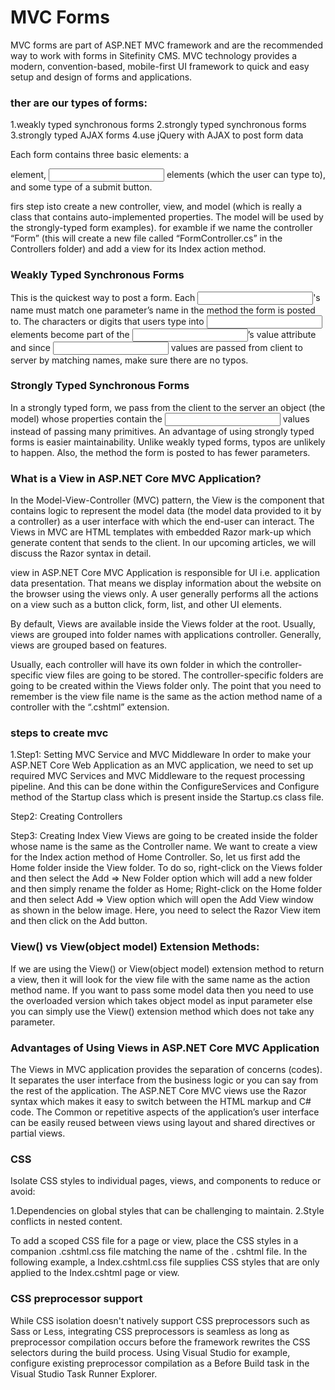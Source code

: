 # MVC Forms

MVC forms are part of ASP.NET MVC framework and are the recommended way to work with forms in Sitefinity CMS. MVC technology 
provides a modern, convention-based, mobile-first UI framework to quick and easy setup and design of forms and applications.

### ther are our types of forms:

1.weakly typed synchronous forms
2.strongly typed synchronous forms
3.strongly typed AJAX forms
4.use jQuery with AJAX to post form data

Each form contains three basic elements: a <form> element, <input> elements (which the user can type to), and some type of a 
submit button.

firs step isto create a new controller, view, and model (which is really a class that contains auto-implemented properties. The 
model will be used by the strongly-typed form examples). for examble if we name the controller “Form” (this will create a new 
file called “FormController.cs” in the Controllers folder) and add a view for its Index action method.

### Weakly Typed Synchronous Forms
This is the quickest way to post a form. Each <input>'s name must match one parameter’s name in the method the form is posted to. 
The characters or digits that users type into <input> elements become part of the <input>’s value attribute and since <input>
values are passed from client to server by matching names, make sure there are no typos.

### Strongly Typed Synchronous Forms
In a strongly typed form, we pass from the client to the server an object (the model) whose properties contain the <input> values 
instead of passing many primitives. An advantage of using strongly typed forms is easier maintainability. Unlike weakly typed 
forms, typos are unlikely to happen. Also, the method the form is posted to has fewer parameters.

### What is a View in ASP.NET Core MVC Application?
In the Model-View-Controller (MVC) pattern, the View is the component that contains logic to represent the model data (the model 
data provided to it by a controller) as a user interface with which the end-user can interact. The Views in MVC are HTML 
templates with embedded Razor mark-up which generate content that sends to the client. In our upcoming articles, we will discuss 
the Razor syntax in detail.

view in ASP.NET Core MVC Application is responsible for UI i.e. application data presentation. That means we display information 
about the website on the browser using the views only. A user generally performs all the actions on a view such as a button 
click, form, list, and other UI elements.

By default, Views are available inside the Views folder at the root. Usually, views are grouped into folder names with 
applications controller. Generally, views are grouped based on features.

Usually, each controller will have its own folder in which the controller-specific view files are going to be stored. The 
controller-specific folders are going to be created within the Views folder only. The point that you need to remember is the view 
file name is the same as the action method name of a controller with the “.cshtml” extension.


### steps to create mvc 

1.Step1: Setting MVC Service and MVC Middleware
In order to make your ASP.NET Core Web Application as an MVC application, we need to set up required MVC Services and MVC 
Middleware to the request processing pipeline. And this can be done within the ConfigureServices and Configure method of the 
Startup class which is present inside the Startup.cs class file.

Step2: Creating Controllers

Step3: Creating Index View
Views are going to be created inside the folder whose name is the same as the Controller name. We want to create a view for the 
Index action method of Home Controller. So, let us first add the Home folder inside the View folder. To do so, right-click on the 
Views folder and then select the Add => New Folder option which will add a new folder and then simply rename the folder as Home;
Right-click on the Home folder and then select Add => View option which will open the Add View window as shown in the below 
image. Here, you need to select the Razor View item and then click on the Add button.

### View() vs View(object model) Extension Methods:

If we are using the View() or View(object model) extension method to return a view, then it will look for the view file with the 
same name as the action method name. If you want to pass some model data then you need to use the overloaded version which takes 
object model as input parameter else you can simply use the View() extension method which does not take any parameter.

### Advantages of Using Views in ASP.NET Core MVC Application

The Views in MVC application provides the separation of concerns (codes). It separates the user interface from the business logic 
or you can say from the rest of the application. The ASP.NET Core MVC views use the Razor syntax which makes it easy to switch 
between the HTML markup and C# code. The Common or repetitive aspects of the application’s user interface can be easily reused 
between views using layout and shared directives or partial views.

### CSS

Isolate CSS styles to individual pages, views, and components to reduce or avoid:

1.Dependencies on global styles that can be challenging to maintain.
2.Style conflicts in nested content.

To add a scoped CSS file for a page or view, place the CSS styles in a companion .cshtml.css file matching the name of the .
cshtml file. In the following example, a Index.cshtml.css file supplies CSS styles that are only applied to the Index.cshtml page 
or view.

### CSS preprocessor support
While CSS isolation doesn't natively support CSS preprocessors such as Sass or Less, integrating CSS preprocessors is seamless as 
long as preprocessor compilation occurs before the framework rewrites the CSS selectors during the build process. Using Visual 
Studio for example, configure existing preprocessor compilation as a Before Build task in the Visual Studio Task Runner Explorer.







